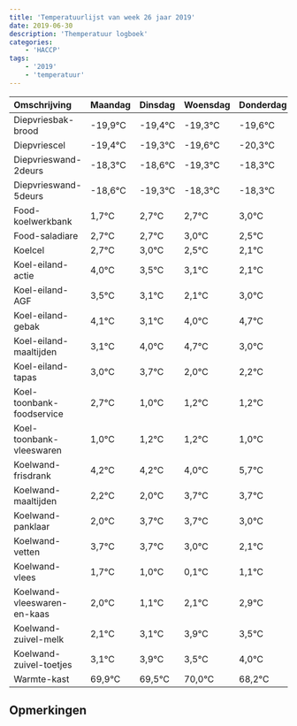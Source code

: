 ```yaml
---
title: 'Temperatuurlijst van week 26 jaar 2019'
date: 2019-06-30
description: 'Themperatuur logboek'
categories:
    - 'HACCP'
tags:
    - '2019'
    - 'temperatuur'
---
```

|Omschrijving|Maandag|Dinsdag|Woensdag|Donderdag|Vrijdag|Zaterdag|Zondag|
|:---|:---|:---|:---|:---|:---|:---|:---|
|Diepvriesbak-brood|-19,9°C|-19,4°C|-19,3°C|-19,6°C|-20,3°C|-19,3°C|-19,3°C|
|Diepvriescel|-19,4°C|-19,3°C|-19,6°C|-20,3°C|-19,3°C|-19,3°C|-19,0°C|
|Diepvrieswand-2deurs|-18,3°C|-18,6°C|-19,3°C|-18,3°C|-18,3°C|-18,0°C|-18,5°C|
|Diepvrieswand-5deurs|-18,6°C|-19,3°C|-18,3°C|-18,3°C|-18,0°C|-18,5°C|-18,9°C|
|Food-koelwerkbank|1,7°C|2,7°C|2,7°C|3,0°C|2,5°C|2,1°C|1,1°C|
|Food-saladiare|2,7°C|2,7°C|3,0°C|2,5°C|2,1°C|1,1°C|2,0°C|
|Koelcel|2,7°C|3,0°C|2,5°C|2,1°C|1,1°C|2,0°C|2,7°C|
|Koel-eiland-actie|4,0°C|3,5°C|3,1°C|2,1°C|3,0°C|3,7°C|2,0°C|
|Koel-eiland-AGF|3,5°C|3,1°C|2,1°C|3,0°C|3,7°C|2,0°C|2,2°C|
|Koel-eiland-gebak|4,1°C|3,1°C|4,0°C|4,7°C|3,0°C|3,2°C|3,2°C|
|Koel-eiland-maaltijden|3,1°C|4,0°C|4,7°C|3,0°C|3,2°C|3,2°C|3,0°C|
|Koel-eiland-tapas|3,0°C|3,7°C|2,0°C|2,2°C|2,2°C|2,0°C|3,7°C|
|Koel-toonbank-foodservice|2,7°C|1,0°C|1,2°C|1,2°C|1,0°C|2,7°C|2,7°C|
|Koel-toonbank-vleeswaren|1,0°C|1,2°C|1,2°C|1,0°C|2,7°C|2,7°C|2,0°C|
|Koelwand-frisdrank|4,2°C|4,2°C|4,0°C|5,7°C|5,7°C|5,0°C|4,1°C|
|Koelwand-maaltijden|2,2°C|2,0°C|3,7°C|3,7°C|3,0°C|2,1°C|3,1°C|
|Koelwand-panklaar|2,0°C|3,7°C|3,7°C|3,0°C|2,1°C|3,1°C|3,9°C|
|Koelwand-vetten|3,7°C|3,7°C|3,0°C|2,1°C|3,1°C|3,9°C|3,5°C|
|Koelwand-vlees|1,7°C|1,0°C|0,1°C|1,1°C|1,9°C|1,5°C|2,0°C|
|Koelwand-vleeswaren-en-kaas|2,0°C|1,1°C|2,1°C|2,9°C|2,5°C|3,0°C|1,2°C|
|Koelwand-zuivel-melk|2,1°C|3,1°C|3,9°C|3,5°C|4,0°C|2,2°C|3,7°C|
|Koelwand-zuivel-toetjes|3,1°C|3,9°C|3,5°C|4,0°C|2,2°C|3,7°C|3,7°C|
|Warmte-kast|69,9°C|69,5°C|70,0°C|68,2°C|69,7°C|69,7°C|69,5°C|

## Opmerkingen


